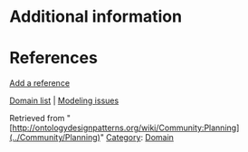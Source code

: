 #  Additional information


#  References


[Add a reference](index.php@title=Odp%253AAdd_reference&subject=../Community/Planning "http://ontologydesignpatterns.org/wiki/index.php?title=Odp:Add_reference&subject=Community%3APlanning")


  




[Domain list](../Community/Domain "Community:Domain") | [Modeling issues](../Community/Main "Community:Main")


Retrieved from "[http://ontologydesignpatterns.org/wiki/Community:Planning](../Community/Planning)"
 [Category](http://ontologydesignpatterns.org/wiki/Special:Categories "Special:Categories"): [Domain](../Category/Domain "Category:Domain")